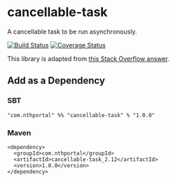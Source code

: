 # cancellable-task
A cancellable task to be run asynchronously.

[![Build Status](https://travis-ci.org/NthPortal/cancellable-task.svg?branch=master)](https://travis-ci.org/NthPortal/cancellable-task)
[![Coverage Status](https://coveralls.io/repos/github/NthPortal/cancellable-task/badge.svg?branch=queue)](https://coveralls.io/github/NthPortal/cancellable-task?branch=queue)

This library is adapted from [this Stack Overflow answer](https://stackoverflow.com/a/39986418/5101123).

## Add as a Dependency

### SBT
```
"com.nthportal" %% "cancellable-task" % "1.0.0"
```

### Maven
```
<dependency>
  <groupId>com.nthportal</groupId>
  <artifactId>cancellable-task_2.12</artifactId>
  <version>1.0.0</version>
</dependency>
```
